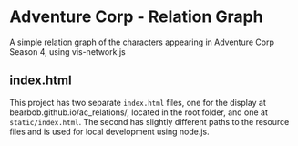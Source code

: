 # Adventure Corp - Relation Graph

A simple relation graph of the characters appearing in Adventure Corp Season 4, using vis-network.js

## index.html

This project has two separate `index.html` files, one for the display at bearbob.github.io/ac_relations/, located in the root folder, and one at `static/index.html`. The second has slightly different paths to the resource files and is used for local development using node.js.
